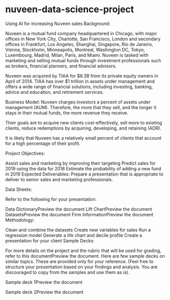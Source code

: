 # nuveen-data-science-project
Using AI for increasing Nuveen sales
Background:

Nuveen is a mutual fund company headquartered in Chicago, with major offices in New York City, Charlotte, San Francisco, London and secondary offices in Frankfurt, Los Angeles, Shanghai, Singapore, Rio de Janeiro, Vienna, Stockholm, Minneapolis, Montreal, Washington DC, Tokyo, Luxembourg, Madrid, Milan, Paris, and Miami. Nuveen is tasked with marketing and selling mutual funds through investment professionals such as brokers, financial planners, and financial advisors.

Nuveen was acquired by TIAA for $6.3B from its private equity owners in April of 2014. TIAA has over $1 trillion in assets under management and offers a wide range of financial solutions, including investing, banking, advice and education, and retirement services.

Business Model:
Nuveen charges investors a percent of assets under management (AUM). Therefore, the more that they sell, and the longer it stays in their mutual funds, the more revenue they receive.

Their goals are to acquire new clients cost-effectively, sell more to existing clients, reduce redemptions by acquiring, developing, and retaining (ADR).

It is likely that Nuveen has a relatively small percent of clients that account for a high percentage of their profit.

Project Objectives:

Assist sales and marketing by improving their targeting
Predict sales for 2019 using the data for 2018
Estimate the probability of adding a new fund in 2019
Expected Deliverables:
Prepare a presentation that is appropriate to deliver to senior sales and marketing professionals.

Data Sheets:

Refer to the following for your presentation:

Data DictionaryPreview the document
Lift ChartPreview the document
DatasetsPreview the document
Firm InformationPreview the document
Methodology:

Clean and combine the datasets
Create new variables for sales
Run a regression model
Generate a life chart and decile profile
Create a presentation for your client
Sample Decks:

For more details on the project and the rubric that will be used for grading, refer to this documentPreview the document. Here are few sample decks on similar topics. These are provided only for your reference. (Feel free to structure your presentation based on your findings and analysis. You are discouraged to copy from the samples and use them as is).

Sample deck 1Preview the document

Sample deck 2Preview the document
